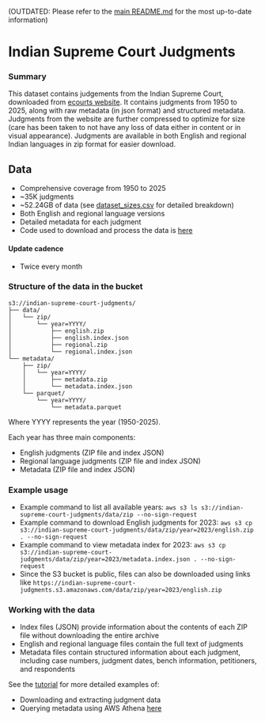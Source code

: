 (OUTDATED: Please refer to the [main README.md](../../README.md) for the most up-to-date information)

# Indian Supreme Court Judgments

### Summary
This dataset contains judgements from the Indian Supreme Court, downloaded from [ecourts website](https://scr.sci.gov.in). It contains judgments from 1950 to 2025, along with raw metadata (in json format) and structured metadata. Judgments from the website are further compressed to optimize for size (care has been taken to not have any loss of data either in content or in visual appearance). Judgments are available in both English and regional Indian languages in zip format for easier download.

## Data
* Comprehensive coverage from 1950 to 2025
* ~35K judgments
* ~52.24GB of data (see [dataset_sizes.csv](../../dataset_sizes.csv) for detailed breakdown)
* Both English and regional language versions
* Detailed metadata for each judgment
* Code used to download and process the data is [here](https://github.com/vanga/indian-supreme-court-judgments)

#### Update cadence
* Twice every month

### Structure of the data in the bucket
```
s3://indian-supreme-court-judgments/
├── data/
│   └── zip/
│       └── year=YYYY/
│           ├── english.zip
│           ├── english.index.json
│           ├── regional.zip
│           └── regional.index.json
└── metadata/
    ├── zip/
    │   └── year=YYYY/
    │       ├── metadata.zip
    │       └── metadata.index.json
    └── parquet/
        └── year=YYYY/
            └── metadata.parquet
```

Where YYYY represents the year (1950-2025).

Each year has three main components:
* English judgments (ZIP file and index JSON)
* Regional language judgments (ZIP file and index JSON)
* Metadata (ZIP file and index JSON)

### Example usage
* Example command to list all available years: `aws s3 ls s3://indian-supreme-court-judgments/data/zip --no-sign-request`
* Example command to download English judgments for 2023: `aws s3 cp s3://indian-supreme-court-judgments/data/zip/year=2023/english.zip . --no-sign-request`
* Example command to view metadata index for 2023: `aws s3 cp s3://indian-supreme-court-judgments/data/zip/year=2023/metadata.index.json . --no-sign-request`
* Since the S3 bucket is public, files can also be downloaded using links like `https://indian-supreme-court-judgments.s3.amazonaws.com/data/zip/year=2023/english.zip`

### Working with the data
* Index files (JSON) provide information about the contents of each ZIP file without downloading the entire archive
* English and regional language files contain the full text of judgments
* Metadata files contain structured information about each judgment, including case numbers, judgment dates, bench information, petitioners, and respondents

See the [tutorial](../tutorials/README.md) for more detailed examples of:
* Downloading and extracting judgment data
* Querying metadata using AWS Athena [here](../tutorials/ATHENA.md)